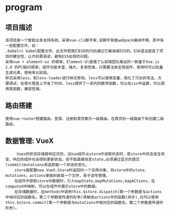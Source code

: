 # program

项目描述
-------
    该项目是一个智能业务支持系统。采用vue-cli脚手架,该脚手架是webpack编译环境，其中有一些配置文件，如：
    .babelrc babel配置文件，此文件把我们ES6的代码通过它编译成ES5的。ES6语法提高了项目的健壮性，让代码更易读，避免ES5出现的问题。
    采用vue + element-ui 的框架。Element-Ul是饿了么前端团队推出的一款基于Vue.js 2.0 的PC端UI框架，组件功能丰富，强大，复用性强，只需要注册全局组件，使用时可以批量生成元素，使用率比较高。
    样式采用less，和less-loader进行样式修改。less可以使用变量，简化了冗长的写法，方便调试，在很大程度上节省了时间，less提供了一系列的数学函数，可以在css中运算，可以调用类函数，兼容性强。

路由搭建
-------
    使用vue-router搭建路由，登录、注册和首页都为一级路由。在首页的一级路由下有创建二级路由，
数据管理: VueX
--------
         Vuex的状态存储是响应式的，当Vue组件从store中读取状态时，若store中状态发生改变，响应的组件也会得到更新状态。但不能直接改变state,必须通过显示的提交(commit)mutations来追踪每一个状态的变化。
        store是配置new VueX.Store时返回的一个实例对象，将store中的state，mutations，actions单独封装成一个文件，易于读写管理。
        在组件中获取store中数据时，引入mapState,mapMutations,mapACtions，在computed中映射，可以在组件中展示store中的数据。
        在存储数据时，在methods中调用this.$store.dispatch(第一个参数是与actions中相对应的函数名，第二个参数是传递的形参)来触发actions中的函数(异步),也可以使用this.$store.commit(第一个参数是与mutations中相对应的函数名，第二个参数是传递的形参)。




